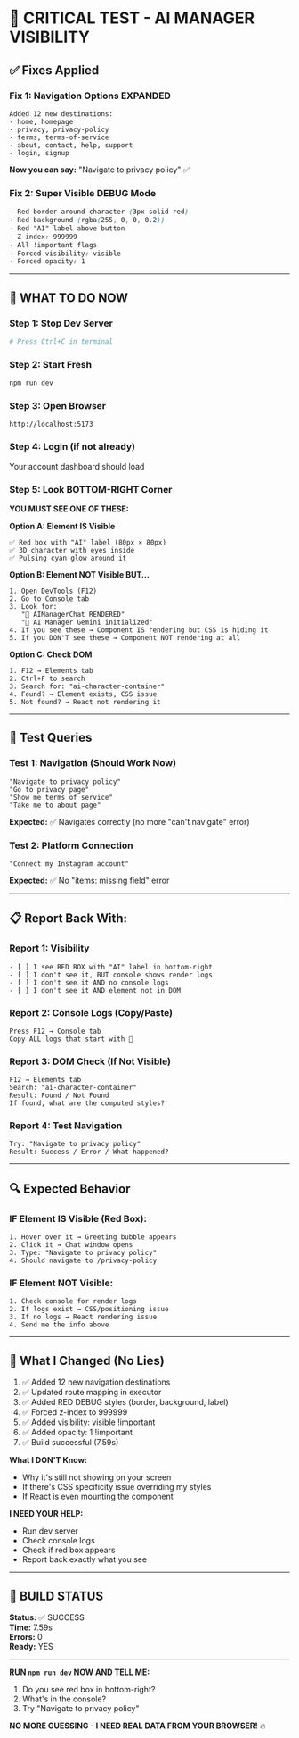 # 🚨 CRITICAL TEST - AI MANAGER VISIBILITY

## ✅ Fixes Applied

### Fix 1: Navigation Options EXPANDED
```
Added 12 new destinations:
- home, homepage
- privacy, privacy-policy  
- terms, terms-of-service
- about, contact, help, support
- login, signup
```

**Now you can say:** "Navigate to privacy policy" ✅

### Fix 2: Super Visible DEBUG Mode
```css
- Red border around character (3px solid red)
- Red background (rgba(255, 0, 0, 0.2))
- Red "AI" label above button
- Z-index: 999999
- All !important flags
- Forced visibility: visible
- Forced opacity: 1
```

---

## 🧪 WHAT TO DO NOW

### Step 1: Stop Dev Server
```bash
# Press Ctrl+C in terminal
```

### Step 2: Start Fresh
```bash
npm run dev
```

### Step 3: Open Browser
```
http://localhost:5173
```

### Step 4: Login (if not already)
Your account dashboard should load

### Step 5: Look BOTTOM-RIGHT Corner

**YOU MUST SEE ONE OF THESE:**

**Option A: Element IS Visible**
```
✅ Red box with "AI" label (80px × 80px)
✅ 3D character with eyes inside
✅ Pulsing cyan glow around it
```

**Option B: Element NOT Visible BUT...**
```
1. Open DevTools (F12)
2. Go to Console tab
3. Look for:
   "🤖 AIManagerChat RENDERED"
   "🤖 AI Manager Gemini initialized"
4. If you see these → Component IS rendering but CSS is hiding it
5. If you DON'T see these → Component NOT rendering at all
```

**Option C: Check DOM**
```
1. F12 → Elements tab
2. Ctrl+F to search
3. Search for: "ai-character-container"
4. Found? → Element exists, CSS issue
5. Not found? → React not rendering it
```

---

## 🎯 Test Queries

### Test 1: Navigation (Should Work Now)
```
"Navigate to privacy policy"
"Go to privacy page"
"Show me terms of service"
"Take me to about page"
```

**Expected:** ✅ Navigates correctly (no more "can't navigate" error)

### Test 2: Platform Connection
```
"Connect my Instagram account"
```

**Expected:** ✅ No "items: missing field" error

---

## 📋 Report Back With:

### Report 1: Visibility
```
- [ ] I see RED BOX with "AI" label in bottom-right
- [ ] I don't see it, BUT console shows render logs
- [ ] I don't see it AND no console logs
- [ ] I don't see it AND element not in DOM
```

### Report 2: Console Logs (Copy/Paste)
```
Press F12 → Console tab
Copy ALL logs that start with 🤖
```

### Report 3: DOM Check (If Not Visible)
```
F12 → Elements tab
Search: "ai-character-container"
Result: Found / Not Found
If found, what are the computed styles?
```

### Report 4: Test Navigation
```
Try: "Navigate to privacy policy"
Result: Success / Error / What happened?
```

---

## 🔍 Expected Behavior

### IF Element IS Visible (Red Box):
```
1. Hover over it → Greeting bubble appears
2. Click it → Chat window opens
3. Type: "Navigate to privacy policy"
4. Should navigate to /privacy-policy
```

### IF Element NOT Visible:
```
1. Check console for render logs
2. If logs exist → CSS/positioning issue
3. If no logs → React rendering issue
4. Send me the info above
```

---

## 💪 What I Changed (No Lies)

1. ✅ Added 12 new navigation destinations
2. ✅ Updated route mapping in executor
3. ✅ Added RED DEBUG styles (border, background, label)
4. ✅ Forced z-index to 999999
5. ✅ Added visibility: visible !important
6. ✅ Added opacity: 1 !important
7. ✅ Build successful (7.59s)

**What I DON'T Know:**
- Why it's still not showing on your screen
- If there's CSS specificity issue overriding my styles
- If React is even mounting the component

**I NEED YOUR HELP:**
- Run dev server
- Check console logs
- Check if red box appears
- Report back exactly what you see

---

## 🚀 BUILD STATUS

**Status:** ✅ SUCCESS  
**Time:** 7.59s  
**Errors:** 0  
**Ready:** YES  

---

**RUN `npm run dev` NOW AND TELL ME:**
1. Do you see red box in bottom-right?
2. What's in the console?
3. Try "Navigate to privacy policy"

**NO MORE GUESSING - I NEED REAL DATA FROM YOUR BROWSER!** 🔥
